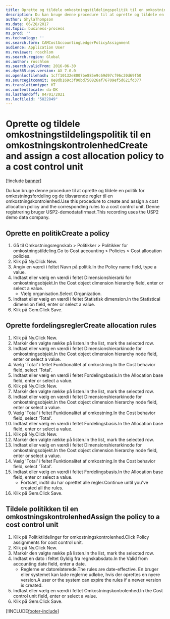 ```yaml
---
title: Oprette og tildele omkostningstildelingspolitik til en omkostningskontrolenhed
description: Du kan bruge denne procedure til at oprette og tildele en politik for omkostningsfordeling og de tilsvarende regler til en omkostningskontrolenhed.
author: ShylaThompson
ms.date: 06/28/2017
ms.topic: business-process
ms.prod: ''
ms.technology: ''
ms.search.form: CAMCostAccountingLedgerPolicyAssignment
audience: Application User
ms.reviewer: roschlom
ms.search.region: Global
ms.author: roschlom
ms.search.validFrom: 2016-06-30
ms.dyn365.ops.version: AX 7.0.0
ms.openlocfilehash: 1cff10132e8007be885e9c69d97cf96c30d69f50
ms.sourcegitcommit: 0e8db169c3f90bd750826af76709ef5d621fd377
ms.translationtype: HT
ms.contentlocale: da-DK
ms.lasthandoff: 04/01/2021
ms.locfileid: "5822849"
---
```

# <a name="create-and-assign-a-cost-allocation-policy-to-a-cost-control-unit"></a><span data-ttu-id="76c45-103">Oprette og tildele omkostningstildelingspolitik til en omkostningskontrolenhed</span><span class="sxs-lookup"><span data-stu-id="76c45-103">Create and assign a cost allocation policy to a cost control unit</span></span>

[!include [banner](../../includes/banner.md)]

<span data-ttu-id="76c45-104">Du kan bruge denne procedure til at oprette og tildele en politik for omkostningsfordeling og de tilsvarende regler til en omkostningskontrolenhed.</span><span class="sxs-lookup"><span data-stu-id="76c45-104">Use this procedure to create and assign a cost allocation policy and the corresponding rules to a cost control unit.</span></span> <span data-ttu-id="76c45-105">Denne registrering bruger USP2-demodatafirmaet.</span><span class="sxs-lookup"><span data-stu-id="76c45-105">This recording uses the USP2 demo data company.</span></span>


## <a name="create-a-policy"></a><span data-ttu-id="76c45-106">Oprette en politik</span><span class="sxs-lookup"><span data-stu-id="76c45-106">Create a policy</span></span>
1. <span data-ttu-id="76c45-107">Gå til Omkostningsregnskab > Politikker > Politikker for omkostningstildeling.</span><span class="sxs-lookup"><span data-stu-id="76c45-107">Go to Cost accounting > Policies > Cost allocation policies.</span></span>
2. <span data-ttu-id="76c45-108">Klik på Ny.</span><span class="sxs-lookup"><span data-stu-id="76c45-108">Click New.</span></span>
3. <span data-ttu-id="76c45-109">Angiv en værdi i feltet Navn på politik.</span><span class="sxs-lookup"><span data-stu-id="76c45-109">In the Policy name field, type a value.</span></span>
4. <span data-ttu-id="76c45-110">Indtast eller vælg en værdi i feltet Dimensionshierarki for omkostningsobjekt.</span><span class="sxs-lookup"><span data-stu-id="76c45-110">In the Cost object dimension hierarchy field, enter or select a value.</span></span>
    * <span data-ttu-id="76c45-111">Vælg organisation.</span><span class="sxs-lookup"><span data-stu-id="76c45-111">Select Organization.</span></span>  
5. <span data-ttu-id="76c45-112">Indtast eller vælg en værdi i feltet Statistisk dimension.</span><span class="sxs-lookup"><span data-stu-id="76c45-112">In the Statistical dimension field, enter or select a value.</span></span>
6. <span data-ttu-id="76c45-113">Klik på Gem.</span><span class="sxs-lookup"><span data-stu-id="76c45-113">Click Save.</span></span>

## <a name="create-allocation-rules"></a><span data-ttu-id="76c45-114">Oprette fordelingsregler</span><span class="sxs-lookup"><span data-stu-id="76c45-114">Create allocation rules</span></span>
1. <span data-ttu-id="76c45-115">Klik på Ny.</span><span class="sxs-lookup"><span data-stu-id="76c45-115">Click New.</span></span>
2. <span data-ttu-id="76c45-116">Markér den valgte række på listen.</span><span class="sxs-lookup"><span data-stu-id="76c45-116">In the list, mark the selected row.</span></span>
3. <span data-ttu-id="76c45-117">Indtast eller vælg en værdi i feltet Dimensionshierarkinode for omkostningsobjekt.</span><span class="sxs-lookup"><span data-stu-id="76c45-117">In the Cost object dimension hierarchy node field, enter or select a value.</span></span>
4. <span data-ttu-id="76c45-118">Vælg 'Total' i feltet Funktionalitet af omkostning.</span><span class="sxs-lookup"><span data-stu-id="76c45-118">In the Cost behavior field, select 'Total'.</span></span>
5. <span data-ttu-id="76c45-119">Indtast eller vælg en værdi i feltet Fordelingsbasis.</span><span class="sxs-lookup"><span data-stu-id="76c45-119">In the Allocation base field, enter or select a value.</span></span>
6. <span data-ttu-id="76c45-120">Klik på Ny.</span><span class="sxs-lookup"><span data-stu-id="76c45-120">Click New.</span></span>
7. <span data-ttu-id="76c45-121">Markér den valgte række på listen.</span><span class="sxs-lookup"><span data-stu-id="76c45-121">In the list, mark the selected row.</span></span>
8. <span data-ttu-id="76c45-122">Indtast eller vælg en værdi i feltet Dimensionshierarkinode for omkostningsobjekt.</span><span class="sxs-lookup"><span data-stu-id="76c45-122">In the Cost object dimension hierarchy node field, enter or select a value.</span></span>
9. <span data-ttu-id="76c45-123">Vælg 'Total' i feltet Funktionalitet af omkostning.</span><span class="sxs-lookup"><span data-stu-id="76c45-123">In the Cost behavior field, select 'Total'.</span></span>
10. <span data-ttu-id="76c45-124">Indtast eller vælg en værdi i feltet Fordelingsbasis.</span><span class="sxs-lookup"><span data-stu-id="76c45-124">In the Allocation base field, enter or select a value.</span></span>
11. <span data-ttu-id="76c45-125">Klik på Ny.</span><span class="sxs-lookup"><span data-stu-id="76c45-125">Click New.</span></span>
12. <span data-ttu-id="76c45-126">Markér den valgte række på listen.</span><span class="sxs-lookup"><span data-stu-id="76c45-126">In the list, mark the selected row.</span></span>
13. <span data-ttu-id="76c45-127">Indtast eller vælg en værdi i feltet Dimensionshierarkinode for omkostningsobjekt.</span><span class="sxs-lookup"><span data-stu-id="76c45-127">In the Cost object dimension hierarchy node field, enter or select a value.</span></span>
14. <span data-ttu-id="76c45-128">Vælg 'Total' i feltet Funktionalitet af omkostning.</span><span class="sxs-lookup"><span data-stu-id="76c45-128">In the Cost behavior field, select 'Total'.</span></span>
15. <span data-ttu-id="76c45-129">Indtast eller vælg en værdi i feltet Fordelingsbasis.</span><span class="sxs-lookup"><span data-stu-id="76c45-129">In the Allocation base field, enter or select a value.</span></span>
    * <span data-ttu-id="76c45-130">Fortsæt, indtil du har oprettet alle regler.</span><span class="sxs-lookup"><span data-stu-id="76c45-130">Continue until you've created all the rules.</span></span>  
16. <span data-ttu-id="76c45-131">Klik på Gem.</span><span class="sxs-lookup"><span data-stu-id="76c45-131">Click Save.</span></span>

## <a name="assign-the-policy-to-a-cost-control-unit"></a><span data-ttu-id="76c45-132">Tildele politikken til en omkostningskontrolenhed</span><span class="sxs-lookup"><span data-stu-id="76c45-132">Assign the policy to a cost control unit</span></span>
1. <span data-ttu-id="76c45-133">Klik på Politiktildelinger for omkostningskontrolenhed.</span><span class="sxs-lookup"><span data-stu-id="76c45-133">Click Policy assignments for cost control unit.</span></span>
2. <span data-ttu-id="76c45-134">Klik på Ny.</span><span class="sxs-lookup"><span data-stu-id="76c45-134">Click New.</span></span>
3. <span data-ttu-id="76c45-135">Markér den valgte række på listen.</span><span class="sxs-lookup"><span data-stu-id="76c45-135">In the list, mark the selected row.</span></span>
4. <span data-ttu-id="76c45-136">Indtast en dato i feltet Gyldig fra regnskabsdato.</span><span class="sxs-lookup"><span data-stu-id="76c45-136">In the Valid from accounting date field, enter a date.</span></span>
    * <span data-ttu-id="76c45-137">Reglerne er datorelaterede.</span><span class="sxs-lookup"><span data-stu-id="76c45-137">The rules are date-effective.</span></span> <span data-ttu-id="76c45-138">En bruger eller systemet kan lade reglerne udløbe, hvis der oprettes en nyere version.</span><span class="sxs-lookup"><span data-stu-id="76c45-138">A user or the system can expire the rules if a newer version is created.</span></span>  
5. <span data-ttu-id="76c45-139">Indtast eller vælg en værdi i feltet Omkostningskontrolenhed.</span><span class="sxs-lookup"><span data-stu-id="76c45-139">In the Cost control unit field, enter or select a value.</span></span>
6. <span data-ttu-id="76c45-140">Klik på Gem.</span><span class="sxs-lookup"><span data-stu-id="76c45-140">Click Save.</span></span>



[!INCLUDE[footer-include](../../../includes/footer-banner.md)]
